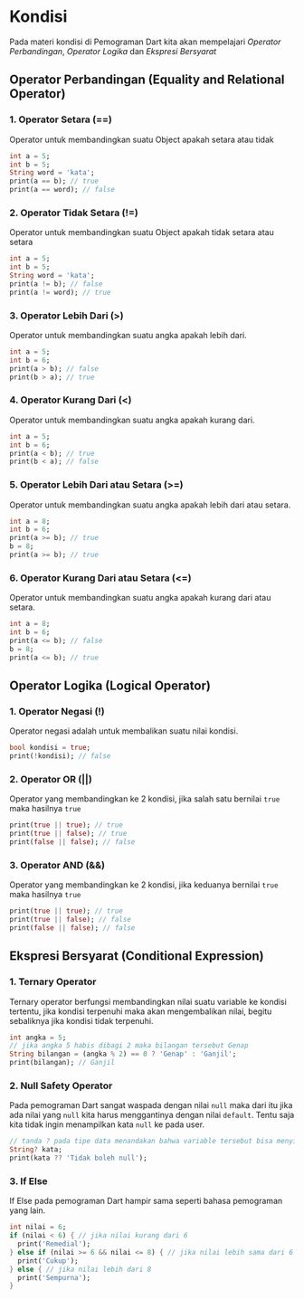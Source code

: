 # Kondisi

Pada materi kondisi di Pemograman Dart kita akan mempelajari _Operator Perbandingan_, _Operator Logika_ dan _Ekspresi Bersyarat_

## Operator Perbandingan (Equality and Relational Operator)

### 1. Operator Setara (==)

Operator untuk membandingkan suatu Object apakah setara atau tidak

```dart
int a = 5;
int b = 5;
String word = 'kata';
print(a == b); // true
print(a == word); // false
```

### 2. Operator Tidak Setara (!=)

Operator untuk membandingkan suatu Object apakah tidak setara atau setara

```dart
int a = 5;
int b = 5;
String word = 'kata';
print(a != b); // false
print(a != word); // true
```

### 3. Operator Lebih Dari (>)

Operator untuk membandingkan suatu angka apakah lebih dari.

```dart
int a = 5;
int b = 6;
print(a > b); // false
print(b > a); // true
```

### 4. Operator Kurang Dari (<)

Operator untuk membandingkan suatu angka apakah kurang dari.

```dart
int a = 5;
int b = 6;
print(a < b); // true
print(b < a); // false
```

### 5. Operator Lebih Dari atau Setara (>=)

Operator untuk membandingkan suatu angka apakah lebih dari atau setara.

```dart
int a = 8;
int b = 6;
print(a >= b); // true
b = 8;
print(a >= b); // true
```

### 6. Operator Kurang Dari atau Setara (<=)

Operator untuk membandingkan suatu angka apakah kurang dari atau setara.

```dart
int a = 8;
int b = 6;
print(a <= b); // false
b = 8;
print(a <= b); // true
```

## Operator Logika (Logical Operator)

### 1. Operator Negasi (!)

Operator negasi adalah untuk membalikan suatu nilai kondisi.

```dart
bool kondisi = true;
print(!kondisi); // false
```

### 2. Operator OR (||)

Operator yang membandingkan ke 2 kondisi, jika salah satu bernilai `true` maka hasilnya `true`

```dart
print(true || true); // true
print(true || false); // true
print(false || false); // false
```

### 3. Operator AND (&&)

Operator yang membandingkan ke 2 kondisi, jika keduanya bernilai `true` maka hasilnya `true`

```dart
print(true || true); // true
print(true || false); // false
print(false || false); // false
```

## Ekspresi Bersyarat (Conditional Expression)

### 1. Ternary Operator

Ternary operator berfungsi membandingkan nilai suatu variable ke kondisi tertentu, jika kondisi terpenuhi maka akan mengembalikan nilai, begitu sebaliknya jika kondisi tidak terpenuhi.

```dart
int angka = 5;
// jika angka 5 habis dibagi 2 maka bilangan tersebut Genap
String bilangan = (angka % 2) == 0 ? 'Genap' : 'Ganjil';
print(bilangan); // Ganjil
```

### 2. Null Safety Operator

Pada pemograman Dart sangat waspada dengan nilai `null` maka dari itu jika ada nilai yang `null` kita harus menggantinya dengan nilai `default`. Tentu saja kita tidak ingin menampilkan kata `null` ke pada user.

```dart
// tanda ? pada tipe data menandakan bahwa variable tersebut bisa menyimpan nilai null
String? kata;
print(kata ?? 'Tidak boleh null');
```

### 3. If Else

If Else pada pemograman Dart hampir sama seperti bahasa pemograman yang lain.

```dart
int nilai = 6;
if (nilai < 6) { // jika nilai kurang dari 6
  print('Remedial');
} else if (nilai >= 6 && nilai <= 8) { // jika nilai lebih sama dari 6 dan kurang sama dari 8
  print('Cukup');
} else { // jika nilai lebih dari 8
  print('Sempurna');
}
```
